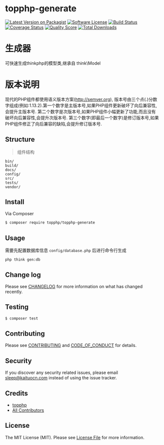 # topphp-generate

[![Latest Version on Packagist][ico-version]][link-packagist]
[![Software License][ico-license]](LICENSE.md)
[![Build Status][ico-travis]][link-travis]
[![Coverage Status][ico-scrutinizer]][link-scrutinizer]
[![Quality Score][ico-code-quality]][link-code-quality]
[![Total Downloads][ico-downloads]][link-downloads]

# 生成器
可快速生成thinkphp的模型类,继承自 think\Model

# 版本说明
现代的PHP组件都使用语义版本方案(http://semver.org), 版本号由三个点(.)分数字组成(例如:1.13.2).第一个数字是主版本号,如果PHP组件更新破坏了向后兼容性,会提升主版本号.
第二个数字是次版本号,如果PHP组件小幅更新了功能,而且没有破坏向后兼容性,会提升次版本号.
第三个数字(即最后一个数字)是修订版本号,如果PHP组件修正了向后兼容的缺陷,会提升修订版本号.

## Structure
> 组件结构

```
bin/        
build/
docs/
config/
src/
tests/
vendor/
```


## Install

Via Composer

``` bash
$ composer require topphp/topphp-generate
```

## Usage
需要先配置数据库信息 `config/database.php` 后进行命令行生成
``` shell script
php think gen:db
```

## Change log

Please see [CHANGELOG](CHANGELOG.md) for more information on what has changed recently.

## Testing

``` bash
$ composer test
```

## Contributing

Please see [CONTRIBUTING](CONTRIBUTING.md) and [CODE_OF_CONDUCT](CODE_OF_CONDUCT.md) for details.

## Security

If you discover any security related issues, please email sleep@kaituocn.com instead of using the issue tracker.

## Credits

- [topphp][link-author]
- [All Contributors][link-contributors]

## License

The MIT License (MIT). Please see [License File](LICENSE.md) for more information.

[ico-version]: https://img.shields.io/packagist/v/topphp/topphp-generate.svg?style=flat-square
[ico-license]: https://img.shields.io/badge/license-MIT-brightgreen.svg?style=flat-square
[ico-travis]: https://img.shields.io/travis/topphp/topphp-generate/master.svg?style=flat-square
[ico-scrutinizer]: https://img.shields.io/scrutinizer/coverage/g/topphp/topphp-generate.svg?style=flat-square
[ico-code-quality]: https://img.shields.io/scrutinizer/g/topphp/topphp-generate.svg?style=flat-square
[ico-downloads]: https://img.shields.io/packagist/dt/topphp/topphp-generate.svg?style=flat-square

[link-packagist]: https://packagist.org/packages/topphp/topphp-generate
[link-travis]: https://travis-ci.org/topphp/topphp-generate
[link-scrutinizer]: https://scrutinizer-ci.com/g/topphp/topphp-generate/code-structure
[link-code-quality]: https://scrutinizer-ci.com/g/topphp/topphp-generate
[link-downloads]: https://packagist.org/packages/topphp/topphp-generate
[link-author]: https://github.com/topphp
[link-contributors]: ../../contributors
